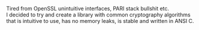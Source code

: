 Tired from OpenSSL unintuitive interfaces, PARI stack bullshit etc.  
I decided to try and create a library with common cryptography algorithms that is intuitive to use, has no memory leaks, is stable and written in ANSI C. 
